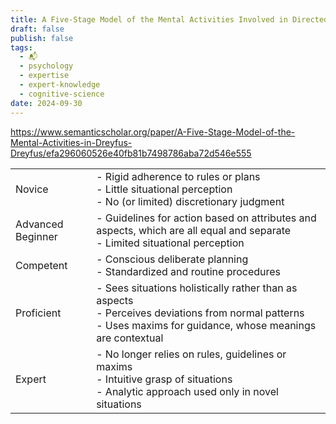 ```yaml
---
title: A Five-Stage Model of the Mental Activities Involved in Directed Skill Acquisition
draft: false
publish: false
tags:
  - 📬
  - psychology
  - expertise
  - expert-knowledge
  - cognitive-science
date: 2024-09-30
---
```

https://www.semanticscholar.org/paper/A-Five-Stage-Model-of-the-Mental-Activities-in-Dreyfus-Dreyfus/efa296060526e40fb81b7498786aba72d546e555

|                   |                                                                                                                                                                   |
| ----------------- | ----------------------------------------------------------------------------------------------------------------------------------------------------------------- |
| Novice            | - Rigid adherence to rules or plans<br>- Little situational perception<br>- No (or limited) discretionary judgment                                                |
| Advanced Beginner | - Guidelines for action based on attributes and aspects, which are all equal and separate<br>- Limited situational perception                                     |
| Competent         | - Conscious deliberate planning<br>- Standardized and routine procedures                                                                                          |
| Proficient        | - Sees situations holistically rather than as aspects<br>- Perceives deviations from normal patterns<br>- Uses maxims for guidance, whose meanings are contextual |
| Expert            | - No longer relies on rules, guidelines or maxims<br>- Intuitive grasp of situations<br>- Analytic approach used only in novel situations                         |